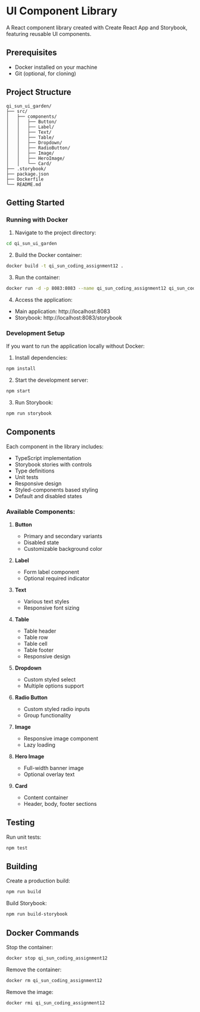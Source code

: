 # UI Component Library

A React component library created with Create React App and Storybook, featuring reusable UI components.

## Prerequisites

- Docker installed on your machine
- Git (optional, for cloning)

## Project Structure

```
qi_sun_ui_garden/
├── src/
│   ├── components/
│   │   ├── Button/
│   │   ├── Label/
│   │   ├── Text/
│   │   ├── Table/
│   │   ├── Dropdown/
│   │   ├── RadioButton/
│   │   ├── Image/
│   │   ├── HeroImage/
│   │   └── Card/
├── .storybook/
├── package.json
├── Dockerfile
└── README.md
```

## Getting Started

### Running with Docker

1. Navigate to the project directory:
```bash
cd qi_sun_ui_garden
```

2. Build the Docker container:
```bash
docker build -t qi_sun_coding_assignment12 .
```

3. Run the container:
```bash
docker run -d -p 8083:8083 --name qi_sun_coding_assignment12 qi_sun_coding_assignment12
```

4. Access the application:
- Main application: http://localhost:8083
- Storybook: http://localhost:8083/storybook

### Development Setup

If you want to run the application locally without Docker:

1. Install dependencies:
```bash
npm install
```

2. Start the development server:
```bash
npm start
```

3. Run Storybook:
```bash
npm run storybook
```

## Components

Each component in the library includes:
- TypeScript implementation
- Storybook stories with controls
- Type definitions
- Unit tests
- Responsive design
- Styled-components based styling
- Default and disabled states

### Available Components:

1. **Button**
   - Primary and secondary variants
   - Disabled state
   - Customizable background color

2. **Label**
   - Form label component
   - Optional required indicator

3. **Text**
   - Various text styles
   - Responsive font sizing

4. **Table**
   - Table header
   - Table row
   - Table cell
   - Table footer
   - Responsive design

5. **Dropdown**
   - Custom styled select
   - Multiple options support

6. **Radio Button**
   - Custom styled radio inputs
   - Group functionality

7. **Image**
   - Responsive image component
   - Lazy loading

8. **Hero Image**
   - Full-width banner image
   - Optional overlay text

9. **Card**
   - Content container
   - Header, body, footer sections

## Testing

Run unit tests:
```bash
npm test
```

## Building

Create a production build:
```bash
npm run build
```

Build Storybook:
```bash
npm run build-storybook
```

## Docker Commands

Stop the container:
```bash
docker stop qi_sun_coding_assignment12
```

Remove the container:
```bash
docker rm qi_sun_coding_assignment12
```

Remove the image:
```bash
docker rmi qi_sun_coding_assignment12
```